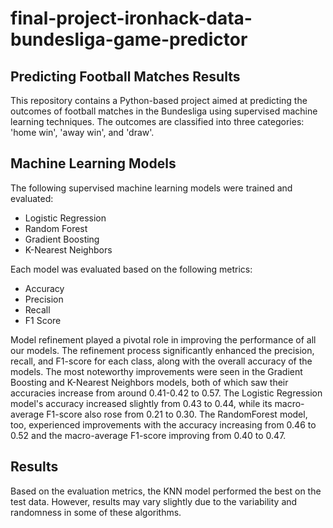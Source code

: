 # final-project-ironhack-data-bundesliga-game-predictor

## Predicting Football Matches Results
This repository contains a Python-based project aimed at predicting the outcomes of football matches in the Bundesliga using supervised machine learning techniques. The outcomes are classified into three categories: 'home win', 'away win', and 'draw'.

## Machine Learning Models
The following supervised machine learning models were trained and evaluated:

- Logistic Regression
- Random Forest
- Gradient Boosting
- K-Nearest Neighbors

Each model was evaluated based on the following metrics:
- Accuracy
- Precision
- Recall 
- F1 Score

Model refinement played a pivotal role in improving the performance of all our models. The refinement process significantly enhanced the precision, recall, and F1-score for each class, along with the overall accuracy of the models.
The most noteworthy improvements were seen in the Gradient Boosting and K-Nearest Neighbors models, both of which saw their accuracies increase from around 0.41-0.42 to 0.57. The Logistic Regression model's accuracy increased slightly from 0.43 to 0.44, while its macro-average F1-score also rose from 0.21 to 0.30. The RandomForest model, too, experienced improvements with the accuracy increasing from 0.46 to 0.52 and the macro-average F1-score improving from 0.40 to 0.47.

## Results
Based on the evaluation metrics, the KNN model performed the best on the test data. However, results may vary slightly due to the variability and randomness in some of these algorithms.
